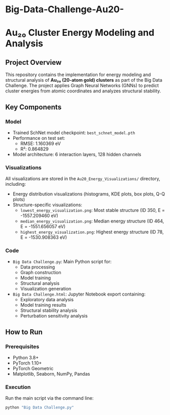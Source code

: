 # Big-Data-Challenge-Au20-

# Au₂₀ Cluster Energy Modeling and Analysis

## Project Overview
This repository contains the implementation for energy modeling and structural analysis of **Au₂₀ (20-atom gold) clusters** as part of the Big Data Challenge. The project applies Graph Neural Networks (GNNs) to predict cluster energies from atomic coordinates and analyzes structural stability.


## Key Components

### Model
- Trained SchNet model checkpoint: `best_schnet_model.pth`
- Performance on test set:
  - RMSE: 1.160369 eV
  - R²: 0.864829
- Model architecture: 6 interaction layers, 128 hidden channels


### Visualizations
All visualizations are stored in the `Au20_Energy_Visualizations/` directory, including:
- Energy distribution visualizations (histograms, KDE plots, box plots, Q-Q plots)
- Structure-specific visualizations:
  - `lowest_energy_visualization.png`: Most stable structure (ID 350, E = -1557.209460 eV)
  - `median_energy_visualization.png`: Median energy structure (ID 464, E = -1551.656057 eV)
  - `highest_energy_visualization.png`: Highest energy structure (ID 78, E = -1530.908363 eV)


### Code
- `Big Data Challenge.py`: Main Python script for:
  - Data processing
  - Graph construction
  - Model training
  - Structural analysis
  - Visualization generation
- `Big Data Challenge.html`: Jupyter Notebook export containing:
  - Exploratory data analysis
  - Model training results
  - Structural stability analysis
  - Perturbation sensitivity analysis


## How to Run

### Prerequisites
- Python 3.8+
- PyTorch 1.10+
- PyTorch Geometric
- Matplotlib, Seaborn, NumPy, Pandas

### Execution
Run the main script via the command line:
```bash
python "Big Data Challenge.py"
